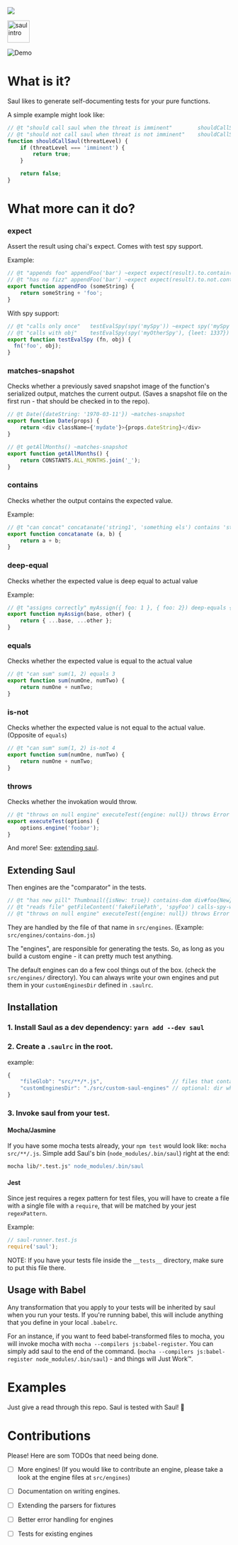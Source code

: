 ![](https://circleci.com/gh/nadeesha/saul/tree/master.svg?style=svg) 

<img src="https://s3.amazonaws.com/nadeesha-static/Screen+Shot+2017-08-15+at+11.47.47+PM.png" alt="saul intro" style="height: 50px;"/>

![Demo](https://s3.amazonaws.com/nadeesha-misc/saul+demo+gif.gif)

# What is it?

Saul likes to generate self-documenting tests for your pure functions.

A simple example might look like:

```js
// @t "should call saul when the threat is imminent"        shouldCallSaul('imminent') equals true
// @t "should not call saul when threat is not imminent"    shouldCallSaul('nodanger') equals false
function shouldCallSaul(threatLevel) {
    if (threatLevel === 'imminent') {
        return true;
    }

    return false;
}
```

# What more can it do?

### expect
Assert the result using chai's expect. Comes with test spy support.

Example:
```js
// @t "appends foo" appendFoo('bar') ~expect expect(result).to.contain('foo');
// @t "has no fizz" appendFoo('bar') ~expect expect(result).to.not.contain('fizz');
export function appendFoo (someString) {
    return someString + 'foo';
}
```

With spy support:
```js
// @t "calls only once"   testEvalSpy(spy('mySpy')) ~expect spy('mySpy').calledOnce
// @t "calls with obj"    testEvalSpy(spy('myOtherSpy'), {leet: 1337}) ~expect expect(spy('myOtherSpy').args[0][1]).to.eql([{leet: 1337}])
export function testEvalSpy (fn, obj) {
  fn('foo', obj);
}
```

### matches-snapshot
Checks whether a previously saved snapshot image of the function's serialized output, matches the current output. (Saves a snapshot file on the first run - that should be checked in to the repo).

```js
// @t Date({dateString: '1970-03-11'}) ~matches-snapshot
export function Date(props) {
    return <div className={'mydate'}>{props.dateString}</div>
}

// @t getAllMonths() ~matches-snapshot
export function getAllMonths() {
    return CONSTANTS.ALL_MONTHS.join('_');
}
```


### contains
Checks whether the output contains the expected value.

Example:
```js
// @t "can concat" concatanate('string1', 'something els') contains 'string1'
export function concatanate (a, b) {
    return a + b;
}
```

### deep-equal
Checks whether the expected value is deep equal to actual value

Example:
```js
// @t "assigns correctly" myAssign({ foo: 1 }, { foo: 2}) deep-equals { foo: 2 }
export function myAssign(base, other) {
    return { ...base, ...other };
}
```

### equals
Checks whether the expected value is equal to the actual value
```js
// @t "can sum" sum(1, 2) equals 3
export function sum(numOne, numTwo) {
    return numOne + numTwo;
}
```

### is-not
Checks whether the expected value is not equal to the actual value. (Opposite of `equals`)
```js
// @t "can sum" sum(1, 2) is-not 4
export function sum(numOne, numTwo) {
    return numOne + numTwo;
}
```

### throws
Checks whether the invokation would throw.
```js
// @t "throws on null engine" executeTest({engine: null}) throws Error
export executeTest(options) {
    options.engine('foobar');
}
```

And more! See: [extending saul](#extending).

## Extending Saul <a name="extending"></a>

Then engines are the "comparator" in the tests.

```js
// @t "has new pill" Thumbnail({isNew: true}) contains-dom div#foo{New}                   ===> contains-dom
// @t "reads file" getFileContent('fakeFilePath', 'spyFoo') calls-spy-with fakeFilePath   ===> calls-spy-with
// @t "throws on null engine" executeTest({engine: null}) throws Error                    ===> throws
```

They are handled by the file of that name in `src/engines`. (Example: `src/engines/contains-dom.js`)

The "engines", are responsible for generating the tests. So, as long as you build a custom engine - it can pretty much test anything. 

The default engines can do a few cool things out of the box. (check the `src/engines/` directory). You can always write your own engines and put them in your `customEnginesDir` defined in `.saulrc`.

## Installation

### 1. Install Saul as a dev dependency: `yarn add --dev saul`

### 2. Create a `.saulrc` in the root.

example:
```js
{
    "fileGlob": "src/**/*.js",                      // files that contain the saul comments
    "customEnginesDir": "./src/custom-saul-engines" // optional: dir where you will put custom engine .js files
}
```

### 3. Invoke saul from your test. 

#### Mocha/Jasmine

If you have some mocha tests already, your `npm test` would look like: `mocha src/**/.js`. Simple add Saul's bin (`node_modules/.bin/saul`) right at the end:

```sh
mocha lib/*.test.js" node_modules/.bin/saul
```
#### Jest

Since jest requires a regex pattern for test files, you will have to create a file with a single file with a `require`, that will be matched by your jest `regexPattern`.

Example:
```js
// saul-runner.test.js
require('saul');
```

NOTE: If you have your tests file inside the `__tests__` directory, make sure to put this file there.

## Usage with Babel

Any transformation that you apply to your tests will be inherited by saul when you run your tests. If you're running babel, this will include anything that you define in your local `.babelrc`.

For an instance, if you want to feed babel-transformed files to mocha, you will invoke mocha with `mocha --compilers js:babel-register`. You can simply add saul to the end of the command. (`mocha --compilers js:babel-register node_modules/.bin/saul`) - and things will Just Work™.

# Examples

Just give a read through this repo. Saul is tested with Saul! :rocket:

# Contributions

Please! Here are som TODOs that need being done.

- [ ] More engines! (If you would like to contribute an engine, please take a look at the engine files at `src/engines`)
- [ ] Documentation on writing engines.
- [ ] Extending the parsers for fixtures
- [ ] Better error handling for engines
- [ ] Tests for existing engines

